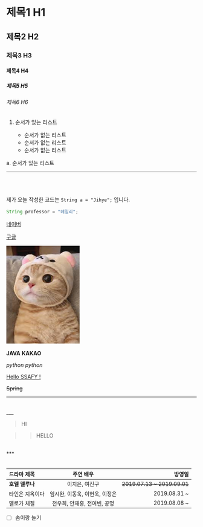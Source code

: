 <!-- Heading -->

# 제목1 H1
## 제목2 H2
### 제목3 H3
#### 제목4 H4
##### 제목5 H5
###### 제목6 H6



<!-- List -->

1. 순서가 있는 리스트

   - 순서가 없는 리스트
   - 순서가 없는 리스트
   * 순서가 없는 리스트

a. 순서가 있는 리스트


___

<br><br>

<!-- Code block -->

제가 오늘 작성한 코드는 `String a = "Jihye";` 입니다.

```java
String professor = "헤일리";
```



<!-- Link -->

[네이버](https://www.naver.com)

[구글](https://www.google.com)



<!-- Image -->

![고양이](./assets/cat.jpg)




<!-- Text emphasis -->

**JAVA**
__KAKAO__

*python*
_python_

<U>Hello SSAFY !</U>

~~Spring~~






<!-- 수평선 -->

---
<br>
___
<br>

<!-- 인용 -->

> HI

>> HELLO

<br>
***
<br><br>





<!-- 테이블 -->
| 드라마 제목 | 주연 배우 | 방영일 |
|:------------|:------------------:|--------------:|
 **호텔 델루나** | 이지은, 여진구 | ~~2019.07.13 ~ 2019.09.01~~ 
 타인은 지옥이다 | 임시완, 이동욱, 이현욱, 이정은 | 2019.08.31 ~ 
 멜로가 체질 | 천우희, 안재홍, 전여빈, 공명 | 2019.08.08 ~ 





<!-- 체크 박스 -->
- [ ] 솜이랑 놀기 

